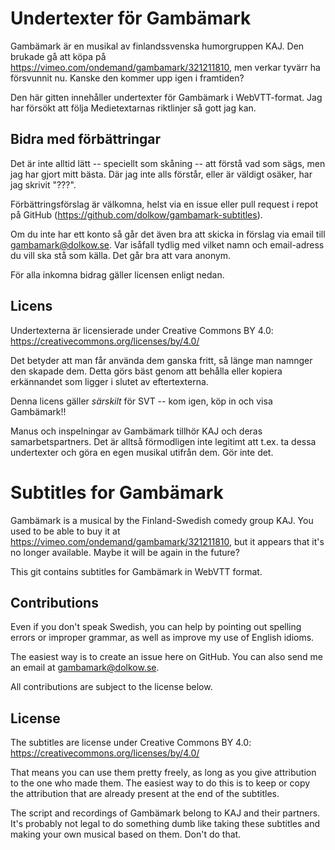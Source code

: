 # Undertexter för Gambämark

Gambämark är en musikal av finlandssvenska humorgruppen KAJ. Den brukade gå att
köpa på https://vimeo.com/ondemand/gambamark/321211810, men verkar tyvärr ha
försvunnit nu. Kanske den kommer upp igen i framtiden?

Den här gitten innehåller undertexter för Gambämark i WebVTT-format. Jag har
försökt att följa Medietextarnas riktlinjer så gott jag kan.

## Bidra med förbättringar

Det är inte alltid lätt -- speciellt som skåning -- att förstå vad som sägs, men
jag har gjort mitt bästa. Där jag inte alls förstår, eller är väldigt osäker,
har jag skrivit "???".

Förbättringsförslag är välkomna, helst via en issue eller pull request i repot
på GitHub (https://github.com/dolkow/gambamark-subtitles).

Om du inte har ett konto så går det även bra att skicka in förslag via email
till gambamark@dolkow.se. Var isåfall tydlig med vilket namn och email-adress
du vill ska stå som källa. Det går bra att vara anonym.

För alla inkomna bidrag gäller licensen enligt nedan.

## Licens

Undertexterna är licensierade under Creative Commons BY 4.0:
https://creativecommons.org/licenses/by/4.0/

Det betyder att man får använda dem ganska fritt, så länge man namnger den
skapade dem. Detta görs bäst genom att behålla eller kopiera erkännandet som
ligger i slutet av eftertexterna.

Denna licens gäller _särskilt_ för SVT -- kom igen, köp in och visa Gambämark!!

Manus och inspelningar av Gambämark tillhör KAJ och deras samarbetspartners.
Det är alltså förmodligen inte legitimt att t.ex. ta dessa undertexter och göra
en egen musikal utifrån dem. Gör inte det.

# Subtitles for Gambämark

Gambämark is a musical by the Finland-Swedish comedy group KAJ. You used to be
able to buy it at https://vimeo.com/ondemand/gambamark/321211810, but it appears
that it's no longer available. Maybe it will be again in the future?

This git contains subtitles for Gambämark in WebVTT format.

## Contributions

Even if you don't speak Swedish, you can help by pointing out spelling errors or
improper grammar, as well as improve my use of English idioms.

The easiest way is to create an issue here on GitHub. You can also send me an
email at gambamark@dolkow.se.

All contributions are subject to the license below.

## License

The subtitles are license under Creative Commons BY 4.0:
https://creativecommons.org/licenses/by/4.0/

That means you can use them pretty freely, as long as you give attribution to
the one who made them. The easiest way to do this is to keep or copy the
attribution that are already present at the end of the subtitles.

The script and recordings of Gambämark belong to KAJ and their partners. It's
probably not legal to do something dumb like taking these subtitles and making
your own musical based on them. Don't do that.
